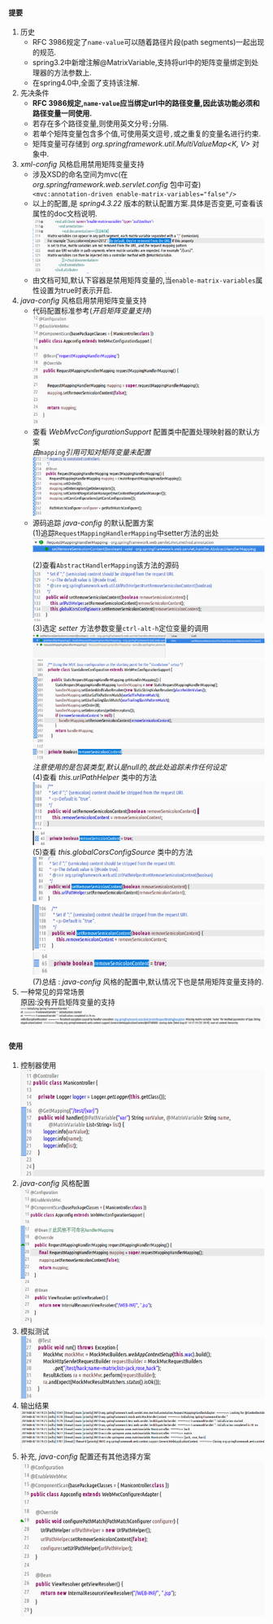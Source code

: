 #### 提要  
1. 历史  
   - RFC 3986规定了`name-value`可以随着路径片段(path segments)一起出现的规范.  
   - spring3.2中新增注解\@MatrixVariable,支持将url中的矩阵变量绑定到处理器的方法参数上.  
   - 在spring4.0中,全面了支持该注解.  
1. 先决条件  
   - __RFC 3986规定,`name-value`应当绑定url中的路径变量,因此该功能必须和路径变量一同使用.__  
   - 若存在多个路径变量,则使用英文分号`;`分隔.  
   - 若单个矩阵变量包含多个值,可使用英文逗号`,`或之重复的变量名进行约束.  
   - 矩阵变量可存储到 _org.springframework.util.MultiValueMap<K, V>_ 对象中.  
1. _xml-config_ 风格启用禁用矩阵变量支持  
   - 涉及XSD的命名空间为mvc(在 _org.springframework.web.servlet.config_ 包中可查)  
     `<mvc:annotation-driven enable-matrix-variables="false"/>`  
   - 以上的配置,是 _spring4.3.22_ 版本的默认配置方案.具体是否变更,可查看该属性的doc文档说明.  
     ![](assets/markdown-img-paste-20190807131805331.png)  
   - 由文档可知,默认下容器是禁用矩阵变量的,当`enable-matrix-variables`属性设置为true时表示开启.  
1. _java-config_ 风格启用禁用矩阵变量支持  
   - 代码配置标准参考(_开启矩阵变量支持_)  
     ![](assets/markdown-img-paste-20190807135836883.png)  
   - 查看 _WebMvcConfigurationSupport_ 配置类中配置处理映射器的默认方案  
     _由`mapping`引用可知对矩阵变量未配置_  
     ![](assets/markdown-img-paste-2019080713270981.png)  
   - 源码追踪 _java-config_ 的默认配置方案  
     (1)追踪`RequestMappingHandlerMapping`中setter方法的出处  
     ![](assets/markdown-img-paste-20190807133153445.png)  
     (2)查看`AbstractHandlerMapping`该方法的源码  
     ![](assets/markdown-img-paste-20190807133314399.png)  
     (3)选定 _setter_ 方法参数变量`ctrl-alt-h`定位变量的调用  
     ![](assets/markdown-img-paste-20190807134104749.png)  
     ![](assets/markdown-img-paste-20190807134137222.png)  
     ![](assets/markdown-img-paste-20190807134204326.png)  
     _注意使用的是包装类型,默认是null的,故此处追踪未作任何设定_  
     (4)查看 _this.urlPathHelper_ 类中的方法  
     ![](assets/markdown-img-paste-20190807135113185.png)  
     ![](assets/markdown-img-paste-20190807135128713.png)  
     (5)查看 _this.globalCorsConfigSource_ 类中的方法  
     ![](assets/markdown-img-paste-20190807135214592.png)  
     ![](assets/markdown-img-paste-20190807135258198.png)  
     ![](assets/markdown-img-paste-20190807135312296.png)  
     (7)总结 : _java-config_ 风格的配置中,默认情况下也是禁用矩阵变量支持的.  
1. 一种常见的异常场景  
   原因:没有开启矩阵变量的支持  
   ![](assets/markdown-img-paste-20190807141734935.png)  

#### 使用  
1. 控制器使用  
   ![](assets/markdown-img-paste-20190807141811645.png)  
1. _java-config_ 风格配置  
   ![](assets/markdown-img-paste-2019080714221477.png)  
1. 模拟测试  
   ![](assets/markdown-img-paste-20190807141908791.png)  
1. 输出结果  
   ![](assets/markdown-img-paste-20190807141931205.png)  
1. 补充, _java-config_ 配置还有其他选择方案  
   ![](assets/markdown-img-paste-20190807142624856.png)  
